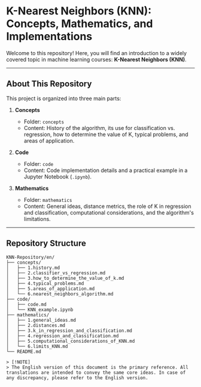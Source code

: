 # K-Nearest Neighbors (KNN): Concepts, Mathematics, and Implementations

Welcome to this repository! Here, you will find an introduction to a widely covered topic in machine learning courses: **K-Nearest Neighbors (KNN)**.

---

## About This Repository

This project is organized into three main parts:

1.  **Concepts**
    -   Folder: `concepts`
    -   Content: History of the algorithm, its use for classification vs. regression, how to determine the value of K, typical problems, and areas of application.

2.  **Code**
    -   Folder: `code`
    -   Content: Code implementation details and a practical example in a Jupyter Notebook (`.ipynb`).

3.  **Mathematics**
    -   Folder: `mathematics`
    -   Content: General ideas, distance metrics, the role of K in regression and classification, computational considerations, and the algorithm's limitations.

---

## Repository Structure

```text
KNN-Repository/en/
├── concepts/
│   ├── 1.history.md
│   ├── 2.classifier_vs_regression.md
│   ├── 3.how_to_determine_the_value_of_k.md
│   ├── 4.typical_problems.md
│   ├── 5.areas_of_application.md
│   └── 6.nearest_neighbors_algorithm.md
├── code/
│   ├── code.md
│   └── KNN_example.ipynb
├── mathematics/
│   ├── 1.general_ideas.md
│   ├── 2.distances.md
│   ├── 3.k_in_regression_and_classification.md
│   ├── 4.regression_and_classification.md
│   ├── 5.computational_considerations_of_KNN.md
│   └── 6.limits_KNN.md
└── README.md

> [!NOTE]
> The English version of this document is the primary reference. All translations are intended to convey the same core ideas. In case of any discrepancy, please refer to the English version.